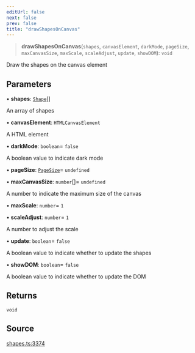 ```yaml
---
editUrl: false
next: false
prev: false
title: "drawShapesOnCanvas"
---
```


> **drawShapesOnCanvas**(`shapes`, `canvasElement`, `darkMode`, `pageSize`, `maxCanvasSize`, `maxScale`, `scaleAdjust`, `update`, `showDOM`): `void`

Draw the shapes on the canvas element

## Parameters

• **shapes**: [`Shape`](/api-core/classes/shape/)[]

An array of shapes

• **canvasElement**: `HTMLCanvasElement`

A <canvas> HTML element

• **darkMode**: `boolean`= `false`

A boolean value to indicate dark mode

• **pageSize**: [`PageSize`](/api-core/type-aliases/pagesize/)= `undefined`

• **maxCanvasSize**: `number`[]= `undefined`

A number to indicate the maximum size of the canvas

• **maxScale**: `number`= `1`

• **scaleAdjust**: `number`= `1`

A number to adjust the scale

• **update**: `boolean`= `false`

A boolean value to indicate whether to update the shapes

• **showDOM**: `boolean`= `false`

A boolean value to indicate whether to update the DOM

## Returns

`void`

## Source

[shapes.ts:3374](https://github.com/dgmjs/dgmjs/blob/main/packages/core/src/shapes.ts#L3374)
